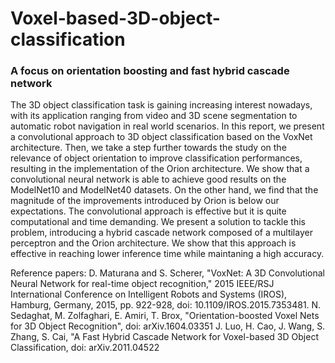 # Voxel-based-3D-object-classification
### A focus on orientation boosting and fast hybrid cascade network

The 3D object classification task is gaining increasing
interest nowadays, with its application ranging from
video and 3D scene segmentation to automatic robot navigation
in real world scenarios. In this report, we present a
convolutional approach to 3D object classification based on the
VoxNet architecture. Then, we take a step further towards
the study on the relevance of object orientation to improve
classification performances, resulting in the implementation of
the Orion architecture. We show that a convolutional neural
network is able to achieve good results on the ModelNet10
and ModelNet40 datasets. On the other hand, we find that the
magnitude of the improvements introduced by Orion is below
our expectations. The convolutional approach is effective but
it is quite computational and time demanding. We present a
solution to tackle this problem, introducing a hybrid cascade
network composed of a multilayer perceptron and the Orion
architecture. We show that this approach is effective in reaching
lower inference time while maintaning a high accuracy.

Reference papers:
D. Maturana and S. Scherer, "VoxNet: A 3D Convolutional Neural Network for real-time object recognition," 2015 IEEE/RSJ International Conference on Intelligent Robots and Systems (IROS), Hamburg, Germany, 2015, pp. 922-928, doi: 10.1109/IROS.2015.7353481.
N. Sedaghat, M. Zolfaghari, E. Amiri, T. Brox, "Orientation-boosted Voxel Nets for 3D Object Recognition", doi: arXiv.1604.03351
J. Luo, H. Cao, J. Wang, S. Zhang, S. Cai, "A Fast Hybrid Cascade Network for Voxel-based 3D Object Classification, doi: arXiv.2011.04522
